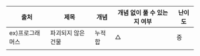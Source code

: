 | 출처            | 제목               | 개념   | 개념 없이 풀 수 있는지 여부 | 난이도 |
| --------------- | ------------------ | ------ | --------------------------- | ------ |
| ex)프로그래머스 | 파괴되지 않은 건물 | 누적합 | △                           | 중     |
|                 |                    |        |                             |        |



